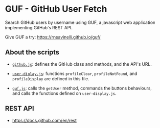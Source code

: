 # GUF - GitHub User Fetch

Search GitHub users by username using GUF, a javascript web application implementing GitHub's REST API.

Give GUF a try: https://rnsavinelli.github.io/guf/

## About the scripts

- [`github.js`](js/github.js): defines the GitHub class and methods, and the API's URL.

- [`user-diplay.js`](js/user-display.js): functions `profileClear`, `profileNotFound`, and `profileDisplay` are defined in this file.

- [`guf.js`](js/guf.js): calls the `getUser` method, commands the buttons behaviours, and calls the functions defined on `user-display.js`.

## REST API

- https://docs.github.com/en/rest
